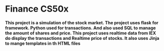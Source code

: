 # Finance CS50x 
#### This project is a simulation of the stock market. The project uses flask for framework. Python used for transactions. And also used SQL to manage the amount of shares and price. This project uses realtime data from IEX do display the transactions and Realtime price of stocks. It also uses Jinja to mange templates in th HTML files
